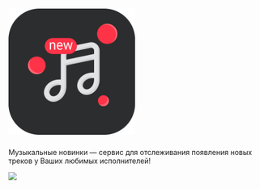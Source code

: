 <h1 align="left">
  <a href="https://vk.com/app7647010/"><img src="image.png" width="250" alt="newRelease logo"></a>
</h1>

Музыкальные новинки — сервис для отслеживания появления новых треков у Ваших любимых исполнителей!

[<img width="134" src="https://vk.com/images/apps/mini_apps/vk_mini_apps_logo.svg">](https://vk.com/app7647010/)
